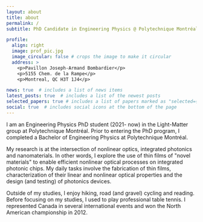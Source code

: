 ```yaml
---
layout: about
title: about
permalink: /
subtitle: PhD Candidate in Engineering Physics @ Polytechnique Montréal 

profile:
  align: right
  image: prof_pic.jpg
  image_circular: false # crops the image to make it circular
  address: >
    <p>Pavillon Joseph-Armand Bombardier</p>
    <p>5155 Chem. de la Rampe</p>
    <p>Montreal, QC H3T 1J4</p>

news: true  # includes a list of news items
latest_posts: true  # includes a list of the newest posts
selected_papers: true # includes a list of papers marked as "selected={true}"
social: true  # includes social icons at the bottom of the page
---
```


I am an Engineering Physics PhD student (2021- now) in the Light-Matter group at Polytechnique Montréal. Prior to entering the PhD program, I completed a Bachelor of Engineering Physics at Polytechnique Montréal. 

My research is at the intersection of nonlinear optics, integrated photonics and nanomaterials. In other words, I explore the use of thin films of "novel materials" to enable efficient nonlinear optical processes on integrated photonic chips. My daily tasks involve the fabrication of thin films, characterization of their linear and nonlinear optical properties and the  design (and testing)  of photonics devices.  

Outside of my studies, I enjoy hiking, road (and gravel) cycling and reading. Before focusing on my studies, I used to play professional table tennis. I represented Canada in several international events and won the North American championship in 2012. 
